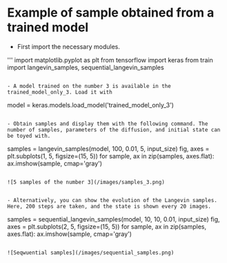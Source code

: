 # Example of sample obtained from a trained model

- First import the necessary modules.

'''
import matplotlib.pyplot as plt
from tensorflow import keras
from train import langevin_samples, sequential_langevin_samples
```

- A model trained on the number 3 is available in the trained_model_only_3. Load it with

```
model = keras.models.load_model('trained_model_only_3')
```

- Obtain samples and display them with the following command. The number of samples, parameters of the diffusion, and initial state can be toyed with.

```
samples = langevin_samples(model, 100, 0.01, 5, input_size)
fig, axes = plt.subplots(1, 5, figsize=(15, 5))
for sample, ax in zip(samples, axes.flat):
    ax.imshow(sample, cmap='gray')
```

![5 samples of the number 3](/images/samples_3.png)


- Alternatively, you can show the evolution of the Langevin samples. Here, 200 steps are taken, and the state is shown every 20 images.

```
samples = sequential_langevin_samples(model, 10, 10, 0.01, input_size)
fig, axes = plt.subplots(2, 5, figsize=(15, 5))
for sample, ax in zip(samples, axes.flat):
    ax.imshow(sample, cmap='gray')
```

![Seqwuential samples](/images/sequential_samples.png)
